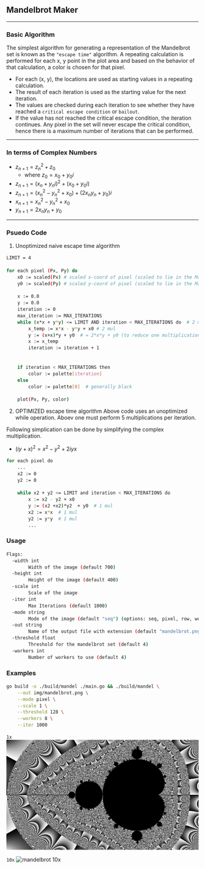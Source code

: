 ## Mandelbrot Maker
----

### Basic Algorithm
The simplest algorithm for generating a representation of the Mandelbrot set is known as the `"escape time"` algorithm. A repeating calculation is performed for each x, y point in the plot area and based on the behavior of that calculation, a color is chosen for that pixel.

- For each (x, y), the locations are used as starting values in 
a repeating calculation.
- The result of each iteration is used as the starting value for the next iteration.
- The values are checked during each iteration to see whether they have reached a `critical escape condition` or `bailout`.
- If the value has not reached the critical escape condition, the iteration continues. Any pixel in the set will never escape the critical condition, hence there is a maximum number of iterations that can be performed.
---
### In terms of Complex Numbers
- $z_{n+1}=z_{n}^2+z_0$
    - where  $z_0 = x_0 + y_0i$
- $z_{n+1}=(x_n + y_ni)^2 + (x_0 + y_0i)$
- $z_{n+1}=(x_n^2 - y_n^2 + x_0) + (2x_ny_n + y_0)i$
- $x_{n+1}=x_n^2 - y_n^2 + x_0$
- $y_{n+1}=2x_ny_n + y_0$
---
### Psuedo Code
1. Unoptimized naive escape time algorithm
```bash
LIMIT = 4

for each pixel (Px, Py) do
    x0 := scaled(Px) # scaled x-coord of pixel (scaled to lie in the Mandelbrot X scale (mx, Mx))
    y0 := scaled(Py) # scaled y-coord of pixel (scaled to lie in the Mandelbrot Y scale (my, My))

    x := 0.0
    y := 0.0
    iteration := 0
    max_iteration := MAX_ITERATIONS
    while (x*x + y*y) <= LIMIT AND iteration < MAX_ITERATIONS do  # 2 mul
        x_temp := x*x - y*y + x0 # 2 mul
        y := (x+x)*y + y0  # = 2*x*y + y0 (to reduce one multiplication) # 1 mul
        x := x_temp
        iteration := iteration + 1
    

    if iteration < MAX_ITERATIONS then
        color := palette[iteration]
    else
        color := palette[0]  # generally black

    plot(Px, Py, color)

```
2. OPTIMIZED escape time algorithm
Above code uses an unoptimized while operation. Aboev one must perform 5 multiplications per iteration.

Following simplication can be done by simplifying the complex multiplication.

- $(iy+x)^2 = x^2 - y^2 + 2iyx$


```bash
for each pixel do
    ...
    x2 := 0
    y2 := 0

    while x2 + y2 <= LIMIT and iteration < MAX_ITERATIONS do
        x := x2 - y2 + x0
        y := (x2 +x2)*y2  + y0  # 1 mul
        x2 := x*x  # 1 mul
        y2 := y*y  # 1 mul
        ...
```


### Usage
```bash
Flags: 
  -width int
        Width of the image (default 700)
  -height int
        Height of the image (default 400)
  -scale int
        Scale of the image
  -iter int
        Max Iterations (default 1000)
  -mode string
        Mode of the image (default "seq") (options: seq, pixel, row, workers)
  -out string
        Name of the output file with extension (default "mandelbrot.png")
  -threshold float
        Threshold for the mandelbrot set (default 4)
  -workers int
        Number of workers to use (default 4)
```

### Examples
```bash
go build -o ./build/mandel ./main.go && ./build/mandel \
    --out img/mandelbrot.png \
    --mode pixel \
    --scale 1 \
    --threshold 128 \
    --workers 8 \
    --iter 1000
```
`1x`
![mandelbrot 1x](./img/mandelbrot.png)

`10x`
![mandelbrot 10x](./img/mandelbrotx10.png)

